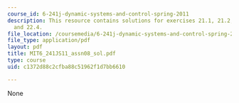 ```yaml
---
course_id: 6-241j-dynamic-systems-and-control-spring-2011
description: This resource contains solutions for exercises 21.1, 21.2, 21.3, 22.3,
  and 22.4.
file_location: /coursemedia/6-241j-dynamic-systems-and-control-spring-2011/c1372d88c2cfba88c51962f1d7bb6610_MIT6_241JS11_assn08_sol.pdf
file_type: application/pdf
layout: pdf
title: MIT6_241JS11_assn08_sol.pdf
type: course
uid: c1372d88c2cfba88c51962f1d7bb6610

---
```

None